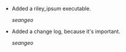 * Added a riley_ipsum executable.

  *seangeo*

* Added a change log, because it's important.

  *seangeo*

